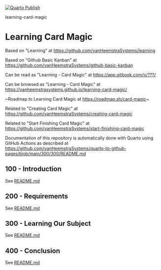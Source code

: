 [![Quarto Publish](https://github.com/vanHeemstraSystems/learning-card-magic/actions/workflows/publish.yml/badge.svg)](https://github.com/vanHeemstraSystems/learning-card-magic/actions/workflows/publish.yml)

learning-card-magic
# Learning Card Magic

Based on "Learning" at https://github.com/vanHeemstraSystems/learning

Based on "Github Basic Kanban" at https://github.com/vanHeemstraSystems/github-basic-kanban

Can be read as "Learning - Card Magic" at https://app.gitbook.com/o/???/

Can be browsed as "Learning - Card Magic" at https://vanheemstrasystems.github.io/learning-card-magic/

~Roadmap to Learning Card Magic at https://roadmap.sh/card-magic~

Related to "Creating Card Magic" at https://github.com/vanHeemstraSystems/creating-card-magic

Related to "Start Finishing Card Magic" at https://github.com/vanHeemstraSystems/start-finishing-card-magic

Documentation of this repository is automatically done with Quarto using GitHub Actions as described at https://github.com/vanHeemstraSystems/quarto-to-github-pages/blob/main/300/300/README.md

## 100 - Introduction

See [README.md](./100/README.md)

## 200 - Requirements

See [README.md](./200/README.md)

## 300 - Learning Our Subject

See [README.md](./300/README.md)

## 400 - Conclusion

See [README.md](./400/README.md)
